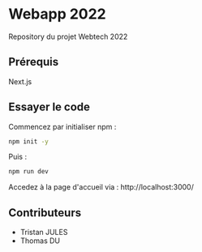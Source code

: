 # Webapp 2022

Repository du projet Webtech 2022
## Prérequis

Next.js
## Essayer le code

Commencez par initialiser npm : 
```bash
npm init -y
```

Puis :
```bash
npm run dev
```

Accedez à la page d'accueil via : http://localhost:3000/

## Contributeurs
- Tristan JULES
- Thomas DU